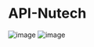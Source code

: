 # API-Nutech
![image](https://github.com/RamadhanRzq/API-Nutech/assets/55622076/b4efe306-fcff-4eb7-b539-58dc759de081)
![image](https://github.com/RamadhanRzq/API-Nutech/assets/55622076/5adbd59d-4fa8-45e1-8279-2f64ff5bd8dd)



